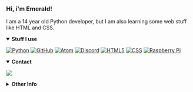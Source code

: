 ### Hi, i'm Emerald!
I am a 14 year old Python developer, but I am also learning some web stuff like HTML and CSS.

<details open>
<summary><b>Stuff I use</b></summary>
<p>
  
[![Python](https://img.shields.io/badge/Python-3776AB?style=for-the-badge&logo=python&logoColor=white)]()
[![GitHub](https://img.shields.io/badge/GitHub-181717?style=for-the-badge&logo=GitHub&logoColor=white)]()
[![Atom](https://img.shields.io/badge/Atom-66595C?style=for-the-badge&logo=Atom&logoColor=white)]()
[![Discord](https://img.shields.io/badge/Discord-7289DA?style=for-the-badge&logo=Discord&logoColor=white)]() 
[![HTML5](https://img.shields.io/badge/HTML5-E34F26?style=for-the-badge&logo=html5&logoColor=white)]()
[![CSS](https://img.shields.io/badge/CSS-1572B6?style=for-the-badge&logo=css3&logoColor=white)]() 
[![Raspberry Pi](https://img.shields.io/badge/Raspberry%20Pi-C51A4A?style=for-the-badge&logo=Raspberry%20Pi&logoColor=white)]()

</p>
</details>


<details open>
<summary><b>Contact</b></summary>
<p>
<a href="https://github.com/emerald73" target="_blank">
  <img src="https://img.shields.io/badge/GITHUB-181717?style=for-the-badge&logo=github" />
</a>

</p>
</details>
<details closed>
  
<summary><b>Other Info</b></summary>

[![Github stats](https://github-readme-stats.vercel.app/api?username=emerald73&count_private=true&show_icons=true&theme=dark)]()

[![Top Langs](https://github-readme-stats.vercel.app/api/top-langs/?username=emerald73&theme=dark&count_private=true)]()

![README views](https://api.ghprofile.me/view?username=emerald73-emerald73&style=for-the-badge&color=green)

</details>
